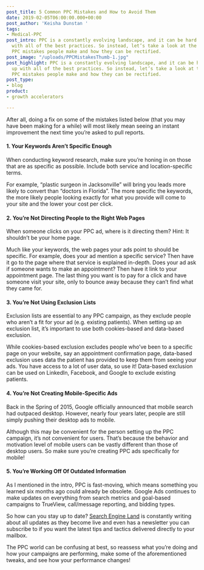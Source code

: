 ```yaml
---
post_title: 5 Common PPC Mistakes and How to Avoid Them
date: 2019-02-05T06:00:00.000+00:00
post_author: 'Keisha Dunstan '
tags:
- Medical-PPC
post_intro: PPC is a constantly evolving landscape, and it can be hard to keep up
  with all of the best practices. So instead, let’s take a look at the most common
  PPC mistakes people make and how they can be rectified.
post_image: "/uploads/PPCMistakesThumb-1.jpg"
post_highlight: PPC is a constantly evolving landscape, and it can be hard to keep
  up with all of the best practices. So instead, let’s take a look at the most common
  PPC mistakes people make and how they can be rectified.
post_type:
- blog
product:
- growth accelerators

---
```

After all, doing a fix on some of the mistakes listed below (that you may have been making for a while) will most likely mean seeing an instant improvement the next time you’re asked to pull reports.

#### 1. Your Keywords Aren’t Specific Enough

When conducting keyword research, make sure you’re honing in on those that are as specific as possible. Include both service and location-specific terms.

For example, “plastic surgeon in Jacksonville” will bring you leads more likely to convert than “doctors in Florida”. The more specific the keywords, the more likely people looking exactly for what you provide will come to your site and the lower your cost per click.

#### 2. You’re Not Directing People to the Right Web Pages

When someone clicks on your PPC ad, where is it directing them? Hint: It shouldn’t be your home page.

Much like your keywords, the web pages your ads point to should be specific. For example, does your ad mention a specific service? Then have it go to the page where that service is explained in-depth. Does your ad ask if someone wants to make an appointment? Then have it link to your appointment page. The last thing you want is to pay for a click and have someone visit your site, only to bounce away because they can’t find what they came for.

#### 3. You’re Not Using Exclusion Lists

Exclusion lists are essential to any PPC campaign, as they exclude people who aren’t a fit for your ad (e.g. existing patients). When setting up an exclusion list, it’s important to use both cookies-based and data-based exclusion.

While cookies-based exclusion excludes people who’ve been to a specific page on your website, say an appointment confirmation page, data-based exclusion uses data the patient has provided to keep them from seeing your ads. You have access to a lot of user data, so use it! Data-based exclusion can be used on LinkedIn, Facebook, and Google to exclude existing patients.

#### 4. You’re Not Creating Mobile-Specific Ads

Back in the Spring of 2015, Google officially announced that mobile search had outpaced desktop. However, nearly four years later, people are still simply pushing their desktop ads to mobile.

Although this may be convenient for the person setting up the PPC campaign, it’s not convenient for users. That’s because the behavior and motivation level of mobile users can be vastly different than those of desktop users. So make sure you’re creating PPC ads specifically for mobile!

#### 5. You’re Working Off Of Outdated Information

As I mentioned in the intro, PPC is fast-moving, which means something you learned six months ago could already be obsolete. Google Ads continues to make updates on everything from search metrics and goal-based campaigns to TrueView, call/message reporting, and bidding types.

So how can you stay up to date? [Search Engine Land](https://searchengineland.com/library/channel/sem) is constantly writing about all updates as they become live and even has a newsletter you can subscribe to if you want the latest tips and tactics delivered directly to your mailbox.

The PPC world can be confusing at best, so reassess what you’re doing and how your campaigns are performing, make some of the aforementioned tweaks, and see how your performance changes!